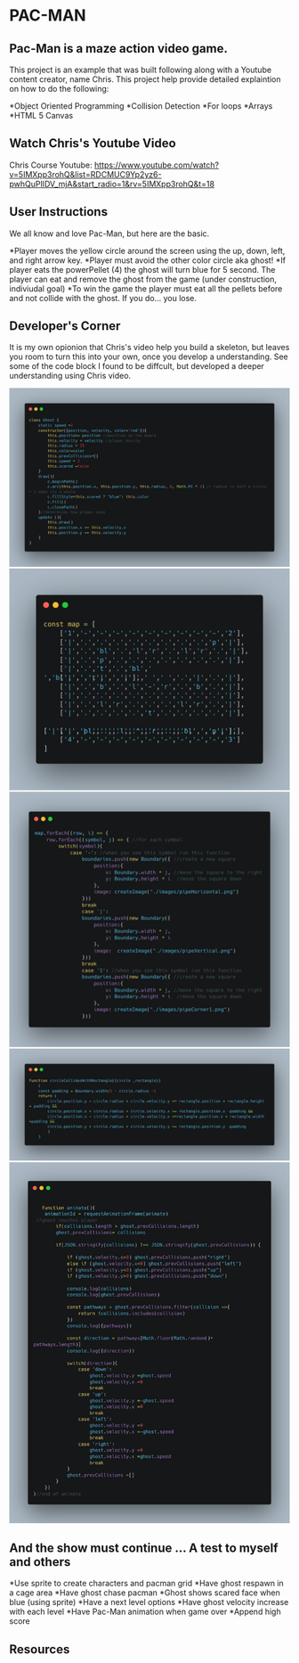 # **PAC-MAN**

## Pac-Man is a maze action video game. 

This project is an example that was built following along with a Youtube content creator, name Chris. This project help provide detailed explaintion on how to do the following: 


*Object Oriented Programming 
*Collision Detection 
*For loops 
*Arrays 
*HTML 5 Canvas


## Watch Chris's Youtube Video 
Chris Course Youtube: https://www.youtube.com/watch?v=5IMXpp3rohQ&list=RDCMUC9Yp2yz6-pwhQuPlIDV_mjA&start_radio=1&rv=5IMXpp3rohQ&t=18

## User Instructions 

We all know and love Pac-Man, but here are the basic.

*Player moves the yellow circle around the screen
using the up, down, left, and right arrow key.
*Player must avoid the other color circle aka ghost!
*If player eats the powerPellet (4) the ghost will turn blue for 5 second. The player can eat and remove the ghost from the game (under construction, indiviudal goal)
*To win the game the player must eat all the pellets before and not collide with the ghost. If you do... you lose. 

## Developer's Corner

It is my own opionion that Chris's video help you build a skeleton, but leaves you room to turn this into your own, once you develop a understanding. See some of the code block I found to be diffcult, but developed a deeper understanding using Chris video. 

![Classes](images/carbon.png)
![Map](images/map.png)
![Switch Case to Create Map](images/switchcase.png)
![Player Collision with Boundaries](images/Collision.png)
![Ghost Collision with player](images/Ghostcollison.png)



## And the show must continue ... A test to myself and others 

*Use sprite to create characters and pacman grid
*Have ghost respawn in a cage area
*Have ghost chase pacman 
*Ghost shows scared face when blue (using sprite)
*Have a next level options 
*Have ghost velocity increase with each level 
*Have Pac-Man animation when game over 
*Append high score 





## Resources 




<!-- Introduction: 

Pac-Man is a maze action video game. This version of Pac-Man is built using HTML 5 Canvas, JavaScript and Casacading Style Sheet (CSS). 

Table of Content:
1.Project setup
2.Generate map boundaries
3.add pacman with movement 
4.add collison detection 
5.swap boundaries with images 
6.generate pellets
7.remove pellets on collison 
8.add scor 
9.create ghost 
10.create power-up
11.add win condition 
12.lay out a full level 
13.pacman chomp animation 

Project Setup:
    HTML 5 Canvas is a element within HTML. Once you create the element in HTML a canvas is create that we can draw on and manipulate the pieces within it. 
Technology used:
    canvas - set up canvas in window
    windows height and width methods to allow the canvas to fill the entire link of the windows. 
    .getContext('2d): method used to pass methods and functions to allow us to draw, only 2d images. 

Technology used:
//Build Rectangle 
    c.fillRect(x,y,width,height): method of canvas, allow us to create rectangle. Take in four properties x-axis; y-axis; width; and height.
    c.fillstyle: to change the color of our rectangle 

//Build Arc/Circle/ Pac-Man && Ghost
    c.arc(x,y,radius,startAngle, endAngle): x vaule, y vaule, radius, startAngle- at what angle do we want to draw the arc; endAngle how long do we want the arc to go one for.

//animation function 
    requestAnimationFrame(): create a loop for the function called in the parameters 
    c.clearRect(0,0,innerwidth, innerheight): clear canvas 
    math.random(): give us a random intergers between 0 and 1

//Map boundaries
    create a class call boundary 
        properties of a boundary include its position, width and height. 
        methods of a boundary includes... 
            draws()- draws the boundary  
    create a variable called Map to store mutiple arrays. Each array contains a string of symbols. 
    we then loop over each row(array) within the maps variable. within that loop we loops over each string. Each string that contains a symbol will be stored in the boundaries array. 
    create a array call boundaries to store our boundaries create from our Map forEach loop. Create a forEach loop to loop over the boundary array and run the draw method.  -->
    


